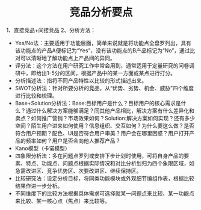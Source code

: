 # <center>**竞品分析要点**</center>
<article align="left" padding="0 12px">

1、直接竞品+间接竞品
2、分析方法：

* Yes/No法：主要适用于功能层面，简单来说就是将功能点全盘罗列出，具有该功能点的产品A便标记为“Yes”，没有该功能点的B产品标记为“No”，通过比对可以清晰地了解功能点上产品间的异同。
* 评分法：这个方法在用户研究工作中常会用到，通常适用于定量研究的问卷调研中，即给出1-5分的区间，根据产品中的某一方面或某点进行打分。
* 分析描述法：指将不同产品特性以比较的形式描述出来。
* SWOT分析法：针对所要分析的竞品，从“优势、劣势、机会、威胁”四个维度进行比较和梳理。
* Base+Solution分析法：Base:目标用户是什么？目标用户的核心需求是什么？通过什么解决方案能够满足？同其他产品相比，解决方案有什么差异化和卖点？如何推广营销？市场效果如何？Solution:解决方案如何实现？还有多少空间？陌生用户进来如何使用？信息组织、交互如何？为什么要这么做？是否符合用户预期？配色、UI是否符合用户审美？用户会在哪里困惑？用户打开产品的频率如何？用户是否会向他人推荐产品？
* Kano模型（卡诺模型）
* 四象限分析法：多在问题点罗列或安排下步计划时使用，可将自身产品的要素、特点、功能点、问题点根据实际情况和对比分析划归为四个象限区域，如急需改进区、竞争优势区、次要改进区、继续保持区。
* 比较研究法：设定分析目标，将同类功能模块或外观细节编组作表，根据比较结果作进一步分析。
* 不同维度下的比较方法根据具体需求可选择就某一问题点来比较、某一功能点来比较、某一核心点（焦点）来比较等。

</article>